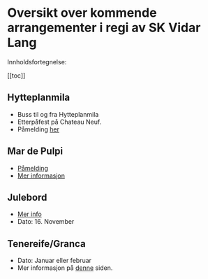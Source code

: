 # Oversikt over kommende arrangementer i regi av SK Vidar Lang

Innholdsfortegnelse:

[[toc]]

## Hytteplanmila <Badge type="tip" text="løp, buss, fest" /> <Badge type="info" text="21. Oktober, 2023" />
* Buss til og fra Hytteplanmila
* Etterpåfest på Chateau Neuf.
* Påmelding [her](https://neartail.com/sm/MgpJHJ-OX)

## Mar de Pulpi <Badge type="tip" text="Treningsleir" /> <Badge type="info" text="Oktober 2023" />

* [Påmelding](https://docs.google.com/forms/d/e/1FAIpQLScL4z4DtAlAR2vj8qbSJe7BcnlxeJCs_zj2Kluf_b5QLkRdeg/viewform)
* [Mer informasjon](https://sites.google.com/skvidar.no/lang/mar-de-pulpi-2023)

## Julebord <Badge type="tip" text="Fest" /> <Badge type="info" text="16. November, 2023" />

* [Mer info](https://www.facebook.com/events/1359388694612729/)
* Dato: 16. November

## Tenereife/Granca <Badge type="tip" text="Treningsleir" />  <Badge type="info" text="q1 2024" />

* Dato: Januar eller februar
* Mer informasjon på [denne](/arrangementer/treningsleir/2024-q1-fuerteventura) siden.

